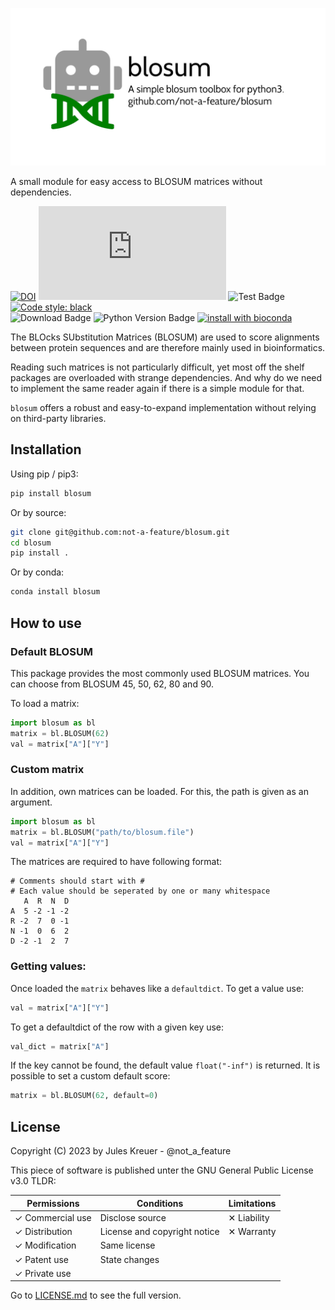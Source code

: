 ![blosum](https://github.com/not-a-feature/blosum/raw/main/blosum.png)

A small module for easy access to BLOSUM matrices without dependencies.

[![DOI](https://zenodo.org/badge/DOI/10.5281/zenodo.7084916.svg)](https://doi.org/10.5281/zenodo.7084916)
[![Citation Badge](https://api.juleskreuer.eu/citation-badge.php?doi=10.5281/zenodo.7748749)](https://juleskreuer.eu/projekte/citation-badge/)
![Test Badge](https://github.com/not-a-feature/blosum/actions/workflows/tests.yml/badge.svg)
[![Code style: black](https://img.shields.io/badge/code%20style-black-000000.svg)](https://github.com/psf/black)<br>
![Download Badge](https://img.shields.io/pypi/dm/blosum.svg)
![Python Version Badge](https://img.shields.io/pypi/pyversions/blosum)
[![install with bioconda](https://img.shields.io/badge/install%20with-bioconda-brightgreen.svg?style=flat)](http://bioconda.github.io/recipes/blosum/README.html)

The BLOcks SUbstitution Matrices (BLOSUM) are used to score alignments between protein sequences and are therefore mainly used in bioinformatics.

Reading such matrices is not particularly difficult, yet most off the shelf packages are overloaded with strange dependencies.
And why do we need to implement the same reader again if there is a simple module for that.

`blosum` offers a robust and easy-to-expand implementation without relying on third-party libraries.


## Installation
Using pip  / pip3:
```bash
pip install blosum
```
Or by source:
```bash
git clone git@github.com:not-a-feature/blosum.git
cd blosum
pip install .
```

Or by conda:
```bash
conda install blosum
```
## How to use

### Default BLOSUM
This package provides the most commonly used BLOSUM matrices.
You can choose from BLOSUM 45, 50, 62, 80 and 90.

To load a matrix:
```python
import blosum as bl
matrix = bl.BLOSUM(62)
val = matrix["A"]["Y"]
```

### Custom matrix
In addition, own matrices can be loaded. For this, the path is given as an argument.

```python
import blosum as bl
matrix = bl.BLOSUM("path/to/blosum.file")
val = matrix["A"]["Y"]
```

The matrices are required to have following format:

```
# Comments should start with #
# Each value should be seperated by one or many whitespace
   A  R  N  D
A  5 -2 -1 -2
R -2  7  0 -1
N -1  0  6  2
D -2 -1  2  7
```

### Getting values:
Once loaded the `matrix` behaves like a `defaultdict`.
To get a value use:

```python
val = matrix["A"]["Y"]
```
To get a defaultdict of the row with a given key use:

```python
val_dict = matrix["A"]
```


If the key cannot be found, the default value `float("-inf")` is returned.
It is possible to set a custom default score:
```python
matrix = bl.BLOSUM(62, default=0)
```

## License
Copyright (C) 2023 by Jules Kreuer - @not_a_feature

This piece of software is published unter the GNU General Public License v3.0
TLDR:

| Permissions      | Conditions                   | Limitations |
| ---------------- | ---------------------------- | ----------- |
| ✓ Commercial use | Disclose source              | ✕ Liability |
| ✓ Distribution   | License and copyright notice | ✕ Warranty  |
| ✓ Modification   | Same license                 |             |
| ✓ Patent use     | State changes                |             |
| ✓ Private use    |                              |             |

Go to [LICENSE.md](https://github.com/not-a-feature/blosum/blob/main/LICENSE) to see the full version.
